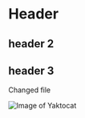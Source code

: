 # Header
## header 2
## header 3
Changed file

![Image of Yaktocat](https://octodex.github.com/images/yaktocat.png)

